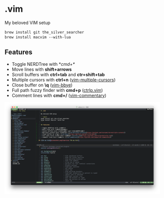 # .vim

My beloved VIM setup

```shell
brew install git the_silver_searcher
brew install macvim --with-lua
```

## Features

* Toggle NERDTree with **cmd+\**
* Move lines with **shift+arrows**
* Scroll buffers with **ctrl+tab** and **ctr+shift+tab**
* Multiple cursors with **ctrl+n** ([vim-multiple-cursors](https://github.com/terryma/vim-multiple-cursors))
* Close buffer on **\q** ([vim-bbye](https://github.com/moll/vim-bbye))
* Full path fuzzy finder with **cmd+p** ([ctrlp.vim](https://github.com/ctrlpvim/ctrlp.vim))
* Comment lines with **cmd+/** ([vim-commentary](https://github.com/tpope/vim-commentary))

![Oh my Vim](screenshot.png?raw=true "Oh my Vim")
